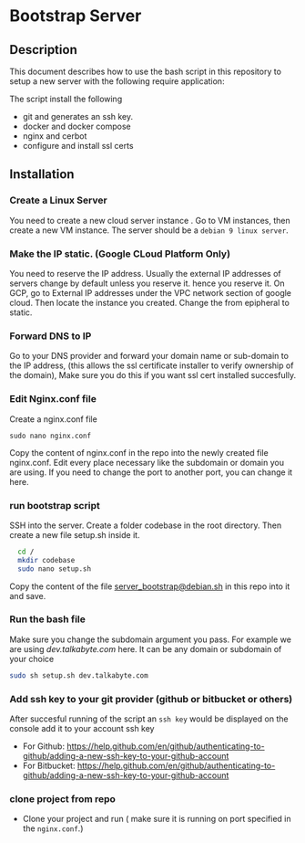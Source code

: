# Bootstrap Server

## Description
This document describes how to use the bash script in this repository to setup a new server with the following require application:

The script install the following 
 - git and generates an ssh key.
 - docker and docker compose
 - nginx and cerbot
 - configure and install ssl certs 
 
## Installation

### Create a Linux Server
You need to create a new cloud server instance . Go to VM instances, then create a new VM instance. The server should be a `debian 9 linux server`.


### Make the IP static. (Google CLoud Platform Only)
You need to reserve the IP address. Usually the external IP addresses of servers change by default unless you reserve it. hence 
you reserve it. On GCP, go to External IP addresses under the VPC network section of google cloud. Then locate the instance
you created. Change the from epipheral to static. 

### Forward DNS to IP
Go to your DNS provider and forward your domain name or sub-domain to the IP address, (this allows the ssl certificate installer to verify ownership of the domain), Make sure you do this if you want ssl cert installed succesfully.

### Edit Nginx.conf file
Create a nginx.conf file
```
sudo nano nginx.conf
```

Copy the content of nginx.conf in the repo into the newly created file nginx.conf. Edit every place necessary like the subdomain
or domain you are using. If you need to change the port to another port, you can change it here.

### run bootstrap script
SSH into the server. Create a folder codebase in the root directory. Then create a new file setup.sh inside it.

```bash
  cd /
  mkdir codebase
  sudo nano setup.sh
```

Copy the content of the file server_bootstrap@debian.sh in this repo into it and save.

### Run the bash file
Make sure you change the subdomain argument you pass. For example we are using *dev.talkabyte.com* here. It can be any domain or subdomain 
of your choice

```bash
sudo sh setup.sh dev.talkabyte.com
```
### Add ssh key to your git provider (github or bitbucket or others)

After succesful running of the script an `ssh key` would be displayed on the console add it to your account ssh key

- For Github: https://help.github.com/en/github/authenticating-to-github/adding-a-new-ssh-key-to-your-github-account
- For Bitbucket: https://help.github.com/en/github/authenticating-to-github/adding-a-new-ssh-key-to-your-github-account

### clone project from repo
- Clone your project and run  ( make sure it is running on port specified in the `nginx.conf`.)

